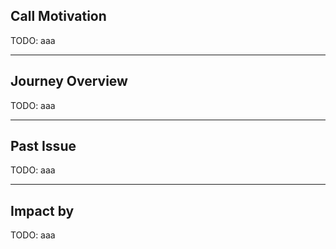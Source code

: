 <PageTitleHeader section="calling native C APIs" title="Call Motivation"/>

## Call Motivation

TODO: aaa

---

<PageTitleHeader section="calling native C APIs" title="Journey Overview"/>

## Journey Overview

TODO: aaa

---

<PageTitleHeader section="calling native C APIs" title="Past Issue"/>

## Past Issue

TODO: aaa

---

<PageTitleHeader section="calling native C APIs" title="Impact"/>

## Impact by <TechnicalTerm val="dart:ffi"/>

TODO: aaa
